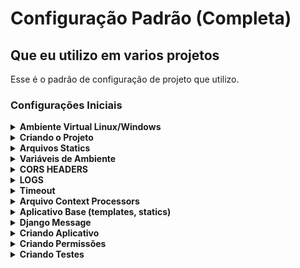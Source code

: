 <!-- markdownlint-disable MD033 -->

# Configuração Padrão (Completa)

## Que eu utilizo em varios projetos

Esse é o padrão de configuração de projeto que utilizo.

### Configurações Iniciais

<details>
    <summary>
        <b>Ambiente Virtual Linux/Windows</b>
    </summary>

* #### Criar o ambiente virtual Linux/Windows

    ```python
    ## Windows
    python -m venv .venv
    source .venv/Scripts/activate # Ativar ambiente
    ## Linux 
    ## Caso não tenha virtualenv. "pip install virtualenv"
    virtualenv .venv
    source .venv/bin/activate # Ativar ambiente
    ```

* #### Instalar os seguintes pacotes

    ```python
    pip install django
    pip install pillow
    ```

* #### Para criar o arquivo *requirements.txt*

    ```python
    pip freeze > requirements.txt
    ```

</details>

<details>
    <summary>
        <b>Criando o Projeto</b>
    </summary>

* #### “core” é nome do seu projeto e quando colocamos um “.” depois do nome do projeto significa que é para criar os arquivos na raiz da pasta. Assim não cria subpasta do projeto

    ```python
    django-admin startproject core .
    ```

* #### Testar a aplicação

    ```python
    python manage.py runserver
    ```

</details>

<details>
    <summary>
        <b>Arquivos Statics</b>
    </summary>

* #### Configurando Arquivos Static

    ```python
    import os 
    
    # base_dir config
    BASE_DIR = os.path.dirname(os.path.dirname(os.path.abspath(__file__)))
    TEMPLATE_DIR = os.path.join(BASE_DIR,'templates')
    STATIC_DIR=os.path.join(BASE_DIR,'static')
    
    # Database
    DATABASES = {
        'default': {
            'ENGINE': 'django.db.backends.sqlite3',
            'NAME': os.path.join(BASE_DIR, 'db.sqlite3'), 
        }
    }
    
    STATIC_ROOT = os.path.join(BASE_DIR,'static')
    STATIC_URL = '/static/' 
    
    MEDIA_ROOT=os.path.join(BASE_DIR,'media')
    MEDIA_URL = '/media/'
    
    # Internationalization
    # Se quiser deixar em PT BR
    LANGUAGE_CODE = 'pt-br'
    TIME_ZONE = 'America/Sao_Paulo'
    USE_I18N = True
    USE_L10N = True
    USE_TZ = True
    ```

* #### Configurando core.urls.py

    ```python
    from django.contrib import admin
    from django.conf import settings
    from django.conf.urls.static import static
    from django.urls import path
    
    urlpatterns = [
        path('admin/', admin.site.urls),
    ]
    
    urlpatterns += static(settings.STATIC_URL, document_root=settings.STATIC_ROOT) # Adicionar Isto
    urlpatterns += static(settings.MEDIA_URL, document_root=settings.MEDIA_ROOT) # Adicionar Isto
    ```

</details>

<details>
    <summary>
        <b>Variáveis de Ambiente</b>
    </summary>

* #### Variáveis de Ambiente

    Para configurar variáveis de ambiente vamos utilizar biblioteca **python-dotenv.** Existem outras concorrentes, mas eu gosto de usar o python-dotenv.*

    **Alternativas:**

  * [Honcho](https://github.com/nickstenning/honcho)
  * [django-dotenv](https://github.com/jpadilla/django-dotenv)
  * [django-environ](https://github.com/joke2k/django-environ)
  * [django-environ-2](https://github.com/sergeyklay/django-environ-2)
  * [django-configuration](https://github.com/jezdez/django-configurations)
  * [dump-env](https://github.com/sobolevn/dump-env)
  * [environs](https://github.com/sloria/environs)
  * [dynaconf](https://github.com/rochacbruno/dynaconf)
  * [parse_it](https://github.com/naorlivne/parse_it)

* #### Link: [https://pypi.org/project/python-dotenv/](https://pypi.org/project/python-dotenv/)

    “*Python-dotenv lê pares chave-valor de um arquivo `.env` e pode defini-los como variáveis de ambiente. Ajuda no desenvolvimento de aplicações seguindo os princípios dos [12 fatores](http://12factor.net/)”*

    Da uma olhada nos 12 fatores é interessante.

    Vamos lá. Primeiramente vamos instalar essa biblioteca na aplicação.

    ```bash
    pip install python-dotenv
    ```

    Feito isso vamos criar um arquivo chamado **“.env”**.

    Nesse arquivo vamos colocar as variáveis importantes como:
    ***senha do banco de dados, secret_key do django, api_key, chave cloud*** tudo que tem credenciais.

    Exemplo:

    ```python
    ## Não precisa colocar "" aspas
    SECRET_KEY=django-insecure-q(ge$586x7o9n)3w+6d_^t(m!ib&9%_m8&6@=m=sy@^7qf)#*_
    DEBUG=True
    SUPER_USER=ADMIN
    EMAIL=leticiateste@gmail.com
    
    NAME_DB=db.sqlite3
    USER_DB=root
    PASSWORD_DB=
    HOST_DB=localhost
    PORT_DB=3306
    
    EMAIL_HOST = 'smtp.office365.com' 
    EMAIL_HOST_USER = 'email@hotmail.com' 
    EMAIL_HOST_PASSWORD = 'sua senha' 
    EMAIL_PORT = 587 
    EMAIL_USE_TLS = True 
    DEFAULT_FROM_EMAIL = 'email@hotmail.com'
    SERVER_EMAIL = DEFAULT_FROM_EMAIL
    ```

    Sempre envio um arquivo exemplo **(sem as informações reais)** como esse exemplo “**_env**” no *commit*. Assim quando eu abaixo o repositório eu preencho somente as informações e renomeio o arquivo para “.**env**”. Lembrando o arquivo “.**env**” não vai nos *commits*. Essa informação deve estar no .*gitignore*. Caso for um servidor real ai você cria esse arquivo no servidor.  

    Feito isso pessoal. Vamos configurar no **core/settings.py**

    É assim que chamamos as variáveis.

    ```python
    # importar a biblioteca
    from dotenv import load_dotenv
    
    # adicionar essa tag para que nosso projeto encontre o .env
    load_dotenv(os.path.join(BASE_DIR, ".env"))
    
    # chamar as variaveis assim
    SECRET_KEY = os.getenv("SECRET_KEY")
    
    DEBUG = os.getenv('DEBUG')
    
    DATABASES = {
      'default': {
          'ENGINE': 'django.db.backends.sqlite3',
          'NAME': os.path.join(BASE_DIR, os.getenv('NAME_DB')),
       #'USER':os.getenv('USER_DB')
       #'PASSWORD': os.getenv('PASSWORD_DB')
       #'HOST':os.getenv('HOST_DB')
       #'PORT':os.getenv('PORT_DB')
    
     }
    }
    
    # Se tiver configuração de email
    EMAIL_HOST = os.getenv('EMAIL_HOST')
    EMAIL_HOST_USER = os.getenv('EMAIL_HOST_USER')
    EMAIL_HOST_PASSWORD = os.getenv('EMAIL_HOST_PASSWORD') 
    EMAIL_PORT = os.getenv('EMAIL_PORT') 
    EMAIL_USE_TLS = os.getenv('EMAIL_USE_TLS') 
    DEFAULT_FROM_EMAIL = os.getenv('DEFAULT_FROM_EMAIL')
    SERVER_EMAIL = DEFAULT_FROM_EMAIL
    
    ```

</details>

<details>
    <summary>
        <b>CORS HEADERS</b>
    </summary>

* #### Configuração

    Para configurar os Cors Headers precisamos instalar uma biblioteca.

    [https://pypi.org/project/django-cors-headers/](https://pypi.org/project/django-cors-headers/)

    *“Adicionar cabeçalhos CORS permite que seus recursos sejam acessados em outros domínios. É importante que você entenda as implicações antes de adicionar os cabeçalhos, pois você pode estar abrindo involuntariamente os dados privados do seu site para outras pessoas.”*

    Instalar a Biblioteca na nossa aplicação

    ```bash
    pip install django-cors-headers
    ```

    ```python
    # Adicionar no core.settings.py

    from corsheaders.defaults import default_headers
    ```

    ```python
    INSTALLED_APPS = [
        ...,
        "corsheaders",
        ...,
    ]
    ```

    ```python
    MIDDLEWARE = [
        ...,
        "corsheaders.middleware.CorsMiddleware",
        "django.middleware.common.CommonMiddleware",
        ...,
    ]
    ```

    ```python
    ALLOWED_HOSTS = [ 
      'localhost', 
      '127.0.0.1',  
    ]
    
    CORS_ALLOW_HEADERS = list(default_headers) + [
         'X-Register',
    ]
    
    # CORS Config
    CORS_ORIGIN_ALLOW_ALL = True
    CORS_ALLOW_CREDENTIALS = False
    ```

    SSL and Cookies Vamos deixar configurado tambem.
    doc: [https://docs.djangoproject.com/en/4.1/ref/settings/](https://docs.djangoproject.com/en/4.1/ref/settings/)

    ```python
    if not DEBUG:
     SECURE_SSL_REDIRECT = True
     ADMINS = [(os.getenv('SUPER_USER'), os.getenv('EMAIL'))]
     SESSION_COOKIE_SECURE = True
     CSRF_COOKIE_SECURE = True
    ```

</details>

<details>
    <summary>
        <b>LOGS</b>
    </summary>

* #### Vamos configurar os Logs

    Precisamos Instalar essa biblioteca.

    Documentação: [https://pypi.org/project/django-requestlogs/](https://pypi.org/project/django-requestlogs/)

    ```bash
    pip install django-requestlogs
    ```

    Adicionar no ***core.settings.py***

    ```python
    # core.settings.py

    MIDDLEWARE = [
        ...
        'requestlogs.middleware.RequestLogsMiddleware',
        ...
    ]
    ```

    ```python
    REST_FRAMEWORK={
        ...
        'EXCEPTION_HANDLER': 'requestlogs.views.exception_handler',
    }
    ```

    Documentação: [https://docs.djangoproject.com/en/4.1/topics/logging/#topic-logging-parts-loggers](https://docs.djangoproject.com/en/4.1/topics/logging/#topic-logging-parts-loggers)

    ```python
    # Logs
    LOGGING = {
        'version': 1,
        'disable_existing_loggers': False,
        'handlers': {
            'requestlogs_to_file': {
                'level': 'INFO',
                'class': 'logging.FileHandler',
                'filename': 'info.log',
            },
        },
        'loggers': {
            'requestlogs': {
                'handlers': ['requestlogs_to_file'],
                'level': 'INFO',
                'propagate': False,
            },
        },
    }
    
    REQUESTLOGS = {
        'SECRETS': ['password', 'token'],
        'METHODS': ('PUT', 'PATCH', 'POST', 'DELETE'),
    }
    ```

</details>

<details>
    <summary>
        <b>Timeout</b>
    </summary>

* #### Vamos utilizar a biblioteca **Django Session Timeout:**

    doc: [https://pypi.org/project/django-session-timeout/](https://pypi.org/project/django-session-timeout/)

    Instalar Biblioteca.

    **`pip install django-session-timeout`**

    ```python
    MIDDLEWARE_CLASSES = [
        # ...
        'django.contrib.sessions.middleware.SessionMiddleware',
        'django_session_timeout.middleware.SessionTimeoutMiddleware',
        # ...
    ]
    ```

    ```python
    # timeout tempo de inatividate no sistema
    SESSION_EXPIRE_SECONDS = 1800 
    SESSION_EXPIRE_AFTER_LAST_ACTIVITY = True
    #SESSION_EXPIRE_AFTER_LAST_ACTIVITY_GRACE_PERIOD = 60  
    SESSION_TIMEOUT_REDIRECT = 'http://localhost:8000/'
    ```

    ```python
    LOGIN_URL = 'login'
    LOGIN_REDIRECT_URL = '/'
    LOGOUT_REDIRECT_URL = '/'
    ```

</details>

<details>
    <summary>
        <b>Arquivo Context Processors</b>
    </summary>

* #### Essa configuração permite criar um contexto Global no seu projeto. Assim você pode chamar esse contexto em qualquer aplicativo do seu projeto

    Primeiro criar um arquivo ***context_processors.py*** na pasta do seu projeto.

    ```python
    # from myapp import models
    
    def context_social(request):
        return {'social': 'Exibir este contexto em qualquer lugar!'}
    ```

    Ai precisamos registar as funções aqui.

    ```python
    TEMPLATES = [
        {
            'BACKEND': 'django.template.backends.django.DjangoTemplates',
            'DIRS': [],
            'APP_DIRS': True,
            'OPTIONS': {
                'context_processors': [
                    'django.template.context_processors.debug',
                    'django.template.context_processors.request',
                    'django.contrib.auth.context_processors.auth',
                    'django.contrib.messages.context_processors.messages',
                    # Apps
                    'core.context_processors.context_social', 
                ],
            },
        },
    ]
    ```

    Feito essa configuração o contexto “social” se torna Global no seu projeto. Assim você pode chamado em qualquer aplicativo do seu projeto.

</details>

<details>
    <summary>
        <b>Aplicativo Base (templates, statics)</b>
    </summary>

* #### Aplicativo Base (templates, statics)

    **Vamos criar nosso aplicativo base no Django.**

    Aplicação *base* vamos deixar os arquivos base que é utilizado no projeto inteiro. Como templates e arquivos statics como css, js e até images estáticas.

    ```python
    python manage.py startapp base
    ```

    Agora precisamos registrar nossa aplicação no *INSTALLED_APPS* localizado em *settings.py*.

    Apos criar app base pode criar as pastas nessa estrutura.

    1- pasta ***“templates”*** dentro dela colocar **base.html** (vazia por enquanto)

    2 - pasta ***“static”*** dentro dela criar pastas **css, image, js.** Cria os arquivos, style.css e javascript.js.

* ### Template Base

    No arquivo ***base.html*** colocar esse template

    É aqui que vamos renderizar nosso conteúdo. Para não ter que repetir esse template em todas as paginas que criarmos, então fazemos um base e utilizamos *extends* para usar nos outros templates.

    *base/templates/base.html*

    ```python
    {% load static %}
    <!DOCTYPE html>
    <html lang="en">
    <head>
     <meta charset="UTF-8">
     <meta http-equiv="X-UA-Compatible" content="IE=edge">
     <meta name="viewport" content="width=device-width, initial-scale=1.0">
     <title>{% block title %}{% endblock %}</title>
     
     <!-- CSS -->
     <link href="https://cdn.jsdelivr.net/npm/bootstrap@5.2.3/dist/css/bootstrap.min.css" rel="stylesheet" integrity="sha384-rbsA2VBKQhggwzxH7pPCaAqO46MgnOM80zW1RWuH61DGLwZJEdK2Kadq2F9CUG65" crossorigin="anonymous">
     
     <link rel="stylesheet" href="{% static 'css/style.css' %}">
     
    </head>
    <body>  
     
     {% block content %}
     
     {% endblock %} 
     
     <!-- JS-->
     <script src="https://cdn.jsdelivr.net/npm/bootstrap@5.2.3/dist/js/bootstrap.bundle.min.js" integrity="sha384-kenU1KFdBIe4zVF0s0G1M5b4hcpxyD9F7jL+jjXkk+Q2h455rYXK/7HAuoJl+0I4" crossorigin="anonymous"></script>
     <script src="{% static 'js/scripts.js' %}"></script>
    </body>
    </html>
    ```

</details>

<details>
    <summary>
        <b>Django Message</b>
    </summary>

* #### Configura mensagem

    Documentação: [https://docs.djangoproject.com/en/4.1/ref/contrib/messages/](https://docs.djangoproject.com/en/4.1/ref/contrib/messages/)

    Nossa biblioteca tem essas configurações de mensagens ativas. Que funciona perfeitamente, mas precisamos renderizar isso no *frontend*. Como estamos utilizando *bootstrap* precisamos adicionar essa configuração no *settings.py* do seu projeto. Adicionando essa configuração as mensagens de alerta aparecerá com as classes do bootstrap.

    ***core/settings.py***

    ```python
    # --- Messages --- #
    from django.contrib.messages import constants
    
    MESSAGE_TAGS = {
     constants.ERROR: 'alert-danger',
     constants.WARNING: 'alert-warning',
     constants.DEBUG: 'alert-info',
     constants.SUCCESS: 'alert-success',
     constants.INFO: 'alert-info',
    }
    ```

    ***base/templates/message.html***

    ```python
    {% if messages %}
    <div class="messages">
        {% for message in messages %}
        <div {% if message.tags %} class="alert {{ message.tags }}"{% endif %} role="alert">{{ message }}</div>
        {% endfor %}
    </div>
    {% endif %}
    ```

    Adiciona na base

    ```python
    <body> 
     {% include 'message.html' %} ## adiciona isso.
     {% block content %}
     {% endblock %} 
    </body>
    ```

</details>

<details><summary><b>Criando Aplicativo</b></summary>

* ####     **Vamos criar nosso aplicativo no Django.**

    Para criar a aplicação no Django rode comando abaixo. “myapp” é nome do seu **Aplicativo**.

    ```python
    python manage.py startapp myapp
    ```

    Agora precisamos registrar nossa aplicação no *INSTALLED_APPS* localizado em *settings.py*.

    *myapp*/*templates*/*index.html*

    ```html
    {% extends 'base.html' %}
    {% block title %}Pagina 1{% endblock %}
    {% block content %}
     <h1>Pagina 1</h1>
     <p>Testando o context Global</p>
     <p>{{social}}</p>
    {% endblock %}
    ```

    *myapp*/*views.py*

    ```python
    from django.shortcuts import render
    
    # Create your views here.
    def index(request):
        return render(request, 'index.html')
    ```

    criar arquivo *myapp*/*urls.py*

    ```python
    from django.urls import path 
    from myapp import views
    
    urlpatterns = [
        path('', views.index, name='index'), 
    ]
    ```

    urls.py do projeto. ***core/urls.py***

    ```python
    from django.contrib import admin
    from django.urls import path, include # adicionar include
    from django.conf import settings
    from django.conf.urls.static import static 
    
    urlpatterns = [
        path('admin/', admin.site.urls),
        path('', include('myapp.urls')), # url do app
    ]
    urlpatterns += static(settings.STATIC_URL, document_root=settings.STATIC_ROOT) # Adicionar Isto
    urlpatterns += static(settings.MEDIA_URL, document_root=settings.MEDIA_ROOT) # Adicionar Isto
    ```

    Rodar o projeto para ver como está.

    ```python
    python manage.py makemigrations && python manage.py migrate
    python manage.py runserver
    ```

</details>

<details>

<summary><b>Criando Permissões</b></summary>

* #### **Vamos configurar nossas permissões dos usuários**

    Para implementar o role_permissions no seu projeto Django e permitir a gestão de permissões através do painel de administração, você pode seguir os passos abaixo:

    **Instalando a Biblioteca**

    ```python
    pip install django-role-permissions
    ```

    **Configurar o settings.py**

    Adicione rolepermissions ao seu arquivo settings.py na lista de INSTALLED_APPS:

    ```python
    INSTALLED_APPS = [
    ...
    'rolepermissions',
    ...
    ]
    ```

    Configure também o módulo:

    ```python
    ROLEPERMISSIONS_MODULE = 'core.roles'  # Caminho para o módulo onde as roles são definidas
    ```

    **Defina as Permissões**

    Crie um arquivo permissions.py dentro do app core e defina suas permissões:

    ```python
    # core/permissions.py

    CONSULTAR_ITEM = 'consultar_item'
    CRIAR_PEDIDO = 'criar_pedido'
    ```

    **Definir as Roles**

    Crie um arquivo roles.py dentro do app core e defina suas roles:

    ```python
    # core/roles.py

    from rolepermissions.roles import AbstractUserRole
    from core.permissions import CONSULTAR_ITEM, CRIAR_PEDIDO

    class Usuario(AbstractUserRole):
        available_permissions = {
            CONSULTAR_ITEM: True,
        }

    class Cliente(AbstractUserRole):
        available_permissions = {
            CONSULTAR_ITEM: True,
            CRIAR_PEDIDO: True,
        }
    ```

    **Sincronizar as Permissões**

    Você precisa sincronizar as permissões definidas no role_permissions com o banco de dados. Execute o comando a seguir:

    ```bash
    python manage.py sync_roles
    ```

</details>

<details>

<summary>
    <b>Criando Testes</b>
</summary>

* #### Instalar pytest-django

    Primeiro, instale a biblioteca pytest-django se ainda não tiver instalado:

    ```bash
    pip install pytest-django
    ```

* #### Configurar pytest-django

    Crie um arquivo pytest.ini no diretório raiz do seu projeto e adicione as seguintes configurações:

    ```ini
    [pytest]
    DJANGO_SETTINGS_MODULE = seu_projeto.settings
    ```

* #### Escrever os Testes

  * Teste Roles

    Crie um arquivo test_roles.py dentro do seu app core e adicione os testes para verificar as permissões.

    ```python
    # core/tests/test_roles.py

    import pytest
    from django.contrib.auth import get_user_model
    from rolepermissions.roles import assign_role, clear_roles
    from rolepermissions.checkers import has_permission
    from core.permissions import CONSULTAR_ITEM, CRIAR_PEDIDO

    User = get_user_model()

    @pytest.mark.django_db
    def test_usuario_permissao_consultar_item():
        user = User.objects.create_user(username='usuario', password='password')
        assign_role(user, 'usuario')

        assert has_permission(user, CONSULTAR_ITEM)
        assert not has_permission(user, CRIAR_PEDIDO)

    @pytest.mark.django_db
    def test_cliente_permissao_consultar_item_e_criar_pedido():
        user = User.objects.create_user(username='cliente', password='password')
        assign_role(user, 'cliente')

        assert has_permission(user, CONSULTAR_ITEM)
        assert has_permission(user, CRIAR_PEDIDO)

    @pytest.mark.django_db
    def test_alterar_role_do_usuario():
        user = User.objects.create_user(username='usuario', password='password')
        assign_role(user, 'usuario')

        assert has_permission(user, CONSULTAR_ITEM)
        assert not has_permission(user, CRIAR_PEDIDO)

        # Alterar a role do usuário
        clear_roles(user)
        assign_role(user, 'cliente')

        assert has_permission(user, CONSULTAR_ITEM)
        assert has_permission(user, CRIAR_PEDIDO)
    ```

  * Teste Models

    Os testes de modelos verificam se as operações do banco de dados relacionadas aos modelos estão funcionando corretamente.

    ```python
    # core/tests/test_models.py

    import pytest
    from django.contrib.auth import get_user_model

    User = get_user_model()

    @pytest.mark.django_db
    def test_create_user():
        user = User.objects.create_user(username='testuser', password='password')
        assert user.username == 'testuser'
        assert user.is_active
        assert not user.is_staff
        assert not user.is_superuser

    @pytest.mark.django_db
    def test_create_superuser():
        admin_user = User.objects.create_superuser(username='admin', password='password')
        assert admin_user.username == 'admin'
        assert admin_user.is_active
        assert admin_user.is_staff
        assert admin_user.is_superuser
    ```

  * Teste Forms

    Os testes de forms verificam se os formulários estão validando os dados corretamente.

    ```python
    # core/tests/test_forms.py

    from django import forms

    class CustomTestForm(forms.Form):
        name = forms.CharField(max_length=100)
        email = forms.EmailField()

    def test_form_valid_data():
        form = CustomTestForm(data={'name': 'Test Name', 'email': 'test@example.com'})
        assert form.is_valid()

    def test_form_invalid_data():
        form = CustomTestForm(data={'name': '', 'email': 'not-an-email'})
        assert not form.is_valid()
        assert form.errors['name'] == ['Este campo é obrigatório.']
        assert form.errors['email'] == ['Informe um endereço de email válido.']
    ```

* #### Executar os Testes

    Para executar os testes, use o comando:

    ```bash
    pytest
    ```

</details>
